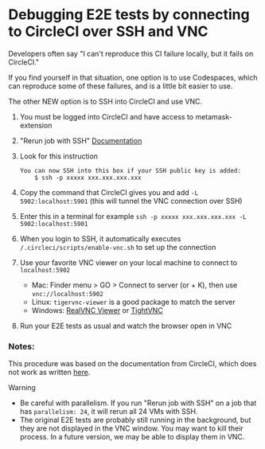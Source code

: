 # Debugging E2E tests by connecting to CircleCI over SSH and VNC

Developers often say "I can't reproduce this CI failure locally, but it fails on CircleCI."

If you find yourself in that situation, one option is to use Codespaces, which can reproduce some of these failures, and is a little bit easier to use.

The other NEW option is to SSH into CircleCI and use VNC.

1. You must be logged into CircleCI and have access to metamask-extension
2. "Rerun job with SSH" [Documentation](https://circleci.com/docs/ssh-access-jobs/)
3. Look for this instruction

   ```
   You can now SSH into this box if your SSH public key is added:
       $ ssh -p xxxxx xxx.xxx.xxx.xxx
   ```

4. Copy the command that CircleCI gives you and add `-L 5902:localhost:5901` (this will tunnel the VNC connection over SSH)
5. Enter this in a terminal for example `ssh -p xxxxx xxx.xxx.xxx.xxx -L 5902:localhost:5901`
6. When you login to SSH, it automatically executes `/.circleci/scripts/enable-vnc.sh` to set up the connection
7. Use your favorite VNC viewer on your local machine to connect to `localhost:5902`
   - Mac: Finder menu > GO > Connect to server (or <Cmd> + K), then use `vnc://localhost:5902`
   - Linux: `tigervnc-viewer` is a good package to match the server
   - Windows: [RealVNC Viewer](https://www.realvnc.com/en/connect/download/viewer/windows/) or [TightVNC](https://www.tightvnc.com/download.php)
8. Run your E2E tests as usual and watch the browser open in VNC

### Notes:

This procedure was based on the documentation from CircleCI, which does not work as written [here](https://circleci.com/docs/browser-testing/#interacting-with-the-browser-over-vnc).

> [!WARNING]  
> - Be careful with parallelism. If you run "Rerun job with SSH" on a job that has `parallelism: 24`, it will rerun all 24 VMs with SSH.
> - The original E2E tests are probably still running in the background, but they are not displayed in the VNC window. You may want to kill their process. In a future version, we may be able to display them in VNC.

